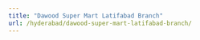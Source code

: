 ```yaml
---
title: "Dawood Super Mart Latifabad Branch"
url: /hyderabad/dawood-super-mart-latifabad-branch/
---
```

